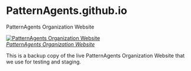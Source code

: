 PatternAgents.github.io
=======================

PatternAgents Organization Website

[![PatternAgents Organization Website](http://www.patternagents.com/img/logos/apple-touch-icon.png)  
*PatternAgents Organization Website*](http://www.patternagents.com)

This is a backup copy of the live PatternAgents Organization Website that we use for testing and staging.

